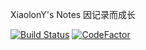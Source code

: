 XiaolonY's Notes 因记录而成长

[![Build Status](https://travis-ci.org/XiaolonY/xiaolony.github.io.svg?branch=gh-pages)](https://travis-ci.org/XiaolonY/xiaolony.github.io)
[![CodeFactor](https://www.codefactor.io/repository/github/xiaolony/xiaolony.github.io/badge/gh-pages)](https://www.codefactor.io/repository/github/xiaolony/xiaolony.github.io/overview/gh-pages)
